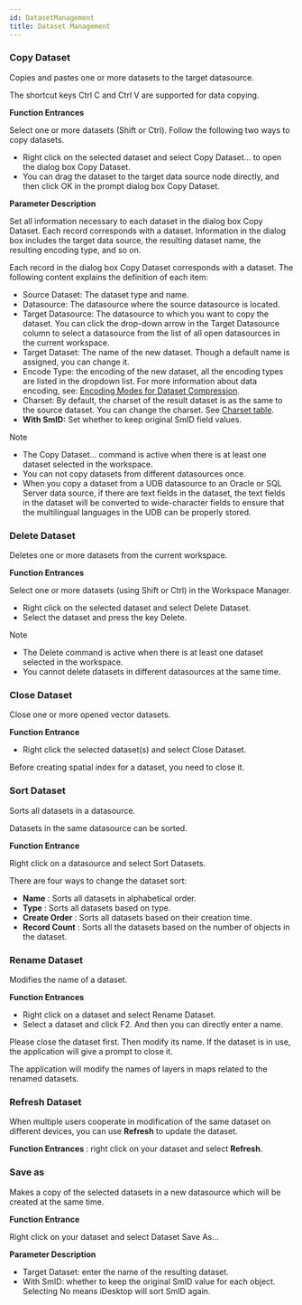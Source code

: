 ```yaml
---
id: DatasetManagement
title: Dataset Management
---
```

### Copy Dataset

Copies and pastes one or more datasets to the target datasource.

The shortcut keys Ctrl C and Ctrl V are supported for data copying.

**Function Entrances**

Select one or more datasets (Shift or Ctrl). Follow the following two ways to copy datasets.

* Right click on the selected dataset and select Copy Dataset... to open the dialog box Copy Dataset.
* You can drag the dataset to the target data source node directly, and then click OK in the prompt dialog box Copy Dataset.

**Parameter Description**

Set all information necessary to each dataset in the dialog box Copy Dataset.
Each record corresponds with a dataset. Information in the dialog box includes
the target data source, the resulting dataset name, the resulting encoding
type, and so on.

Each record in the dialog box Copy Dataset corresponds with a dataset. The
following content explains the definition of each item:

* Source Dataset: The dataset type and name.
* Datasource: The datasource where the source datasource is located.
* Target Datasource: The datasource to which you want to copy the dataset. You can click the drop-down arrow in the Target Datasource column to select a datasource from the list of all open datasources in the current workspace.
* Target Dataset: The name of the new dataset. Though a default name is assigned, you can change it.
* Encode Type: the encoding of the new dataset, all the encoding types are listed in the dropdown list. For more information about data encoding, see: [Encoding Modes for Dataset Compression](EncodeType).
* Charset: By default, the charset of the result dataset is as the same to the source dataset. You can change the charset. See [Charset table](Charset). 
* **With SmID:** Set whether to keep original SmID field values.

Note

* The Copy Dataset... command is active when there is at least one dataset selected in the workspace.
* You can not copy datasets from different datasources once.
* When you copy a dataset from a UDB datasource to an Oracle or SQL Server data source, if there are text fields in the dataset, the text fields in the dataset will be converted to wide-character fields to ensure that the multilingual languages in the UDB can be properly stored.

### Delete Dataset

Deletes one or more datasets from the current workspace.

**Function Entrances**

Select one or more datasets (using Shift or Ctrl) in the Workspace Manager.

* Right click on the selected dataset and select Delete Dataset.
* Select the dataset and press the key Delete.

 Note

* The Delete command is active when there is at least one dataset selected in the workspace.
* You cannot delete datasets in different datasources at the same time.

### Close Dataset

Close one or more opened vector datasets.

**Function Entrance**

* Right click the selected dataset(s) and select Close Dataset. 

Before creating spatial index for a dataset, you need to close it.

### Sort Dataset

Sorts all datasets in a datasource.

Datasets in the same datasource can be sorted.

**Function Entrance**

Right click on a datasource and select Sort Datasets.

There are four ways to change the dataset sort:

* **Name** : Sorts all datasets in alphabetical order.
* **Type** : Sorts all datasets based on type.
* **Create Order** : Sorts all datasets based on their creation time.
* **Record Count** : Sorts all the datasets based on the number of objects in the dataset. 

### Rename Dataset

Modifies the name of a dataset.

**Function Entrances**

* Right click on a dataset and select Rename Dataset.
* Select a dataset and click F2. And then you can directly enter a name.

Please close the dataset first. Then modify its name. If the dataset is in
use, the application will give a prompt to close it.

The application will modify the names of layers in maps related to the renamed
datasets.

### Refresh Dataset

When multiple users cooperate in modification of the same dataset on different
devices, you can use **Refresh** to update the dataset.

**Function Entrances** : right click on your dataset and select **Refresh**.

### Save as

Makes a copy of the selected datasets in a new datasource which will be
created at the same time.

**Function Entrance**

Right click on your dataset and select Dataset Save As...

**Parameter Description**

* Target Dataset: enter the name of the resulting dataset.
* With SmID: whether to keep the original SmID value for each object. Selecting No means iDesktop will sort SmID again.

